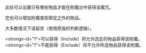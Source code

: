 此处可以设置只有哪些物品才能在附魔台中获得该魔咒。

您也可以增加附魔类型限定之外的物品。

大多数情况下请留空（使用原版的判断逻辑）。

<strongx-id="1">可以获得（Include）</strong>将允许选定的物品获得该附魔。 <strongx-id="1">不能获得（Exclude）</strong>将不允许所选物品获得该附魔。
